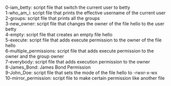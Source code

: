 0-iam_betty: script file that switch the current user to betty <br />
1-who_am_i: script file that prints the effective username of the current user <br />
2-groups: script file that prints all the groups <br />
3-new_owner: script file  that changes the owner of the file hello to the user betty <br />
4-empty: script file that creates an empty file hello <br />
5-execute: script file that adds execute permission to the owner of the file hello <br />
6-multiple_permissions: script file that adds execute permission to the owner and the group owner <br />
7-everybody: script file that adds execution permission to the owner <br />
8-James_Bond: James Bond Permission <br />
9-John_Doe: script file that sets the mode of the file hello to -rwxr-x-wx <br />
10-mirror_permission: script file to make certain permission like another file <br />

